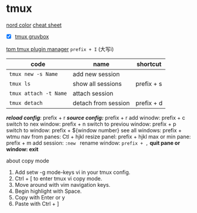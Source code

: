 # tmux

[nord color](https://www.nordtheme.com/docs/ports/tmux/installation)
[cheat sheet](https://tmuxcheatsheet.com/)
- [x] [tmux gruvbox](https://github.com/LawAbidingCactus/tmux-gruvbox-truecolor)

[tpm tmux plugin manager](https://github.com/tmux-plugins/tpm)
`prefix + I` (大写i)

| code                  | name                | shortcut   |
| --------------------- | ------------------- | ---------- |
| `tmux new -s Name`    | add new session     |          |
| `tmux ls`             | show all sessions   | prefix + s |
| `tmux attach -t Name` | attach session      |            |
| `tmux detach`         | detach from session | prefix + d |

***reload config***: prefix + r
***source config:*** prefix + r
add winodw: prefix + c
switch to nex window: prefix + n
switch to previou window: prefix + p
switch to window:  prefix + ${window number}
see all windows: prefix + wtmu
nav from panes: Ctl + hjkl
resize panel: prefix + hjkl
max or min pane: prefix + m
add session: `:new `
rename window: `prefix + ,`
**quit pane or window: exit**

about copy mode
1.  Add setw -g mode-keys vi in your tmux config.
2.  Ctrl + \[ to enter tmux vi copy mode.
3.  Move around with vim navigation keys.
4.  Begin highlight with Space.
5.  Copy with Enter or y
6.  Paste with Ctrl + \]

